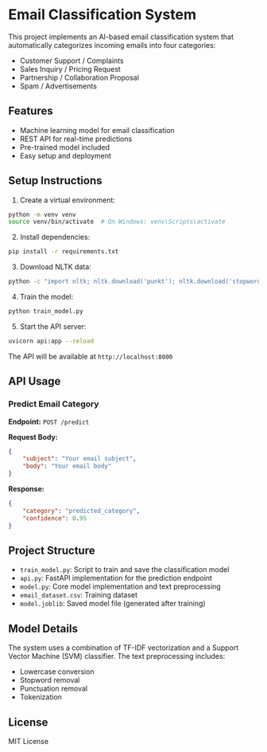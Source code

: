# Email Classification System

This project implements an AI-based email classification system that automatically categorizes incoming emails into four categories:
- Customer Support / Complaints
- Sales Inquiry / Pricing Request
- Partnership / Collaboration Proposal
- Spam / Advertisements

## Features

- Machine learning model for email classification
- REST API for real-time predictions
- Pre-trained model included
- Easy setup and deployment

## Setup Instructions

1. Create a virtual environment:
```bash
python -m venv venv
source venv/bin/activate  # On Windows: venv\Scripts\activate
```

2. Install dependencies:
```bash
pip install -r requirements.txt
```

3. Download NLTK data:
```bash
python -c "import nltk; nltk.download('punkt'); nltk.download('stopwords')"
```

4. Train the model:
```bash
python train_model.py
```

5. Start the API server:
```bash
uvicorn api:app --reload
```

The API will be available at `http://localhost:8000`

## API Usage

### Predict Email Category

**Endpoint:** `POST /predict`

**Request Body:**
```json
{
    "subject": "Your email subject",
    "body": "Your email body"
}
```

**Response:**
```json
{
    "category": "predicted_category",
    "confidence": 0.95
}
```

## Project Structure

- `train_model.py`: Script to train and save the classification model
- `api.py`: FastAPI implementation for the prediction endpoint
- `model.py`: Core model implementation and text preprocessing
- `email_dataset.csv`: Training dataset
- `model.joblib`: Saved model file (generated after training)

## Model Details

The system uses a combination of TF-IDF vectorization and a Support Vector Machine (SVM) classifier. The text preprocessing includes:
- Lowercase conversion
- Stopword removal
- Punctuation removal
- Tokenization

## License

MIT License